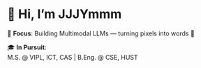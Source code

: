 # 👋 Hi, I’m JJJYmmm

🧠 **Focus**: Building Multimodal LLMs — turning pixels into words 🤖  

🎓 **In Pursuit**:  
M.S. @ VIPL, ICT, CAS | B.Eng. @ CSE, HUST
